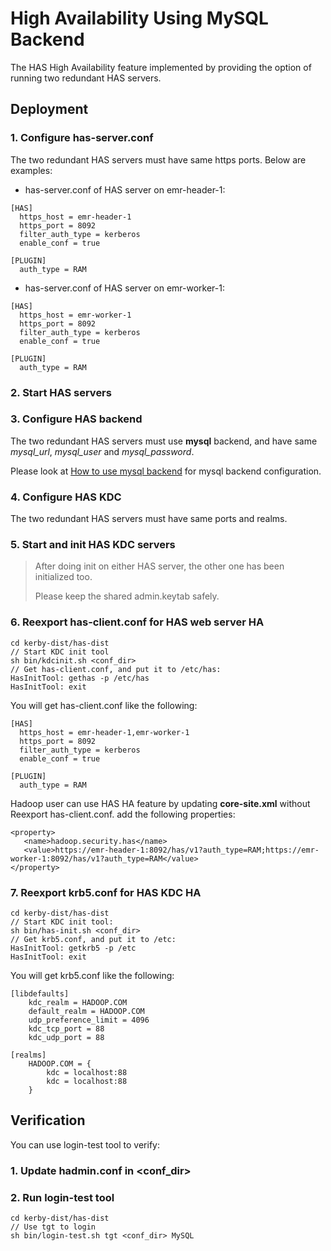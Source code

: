 <!--
  Licensed to the Apache Software Foundation (ASF) under one
  or more contributor license agreements.  See the NOTICE file
  distributed with this work for additional information
  regarding copyright ownership.  The ASF licenses this file
  to you under the Apache License, Version 2.0 (the
  "License"); you may not use this file except in compliance
  with the License.  You may obtain a copy of the License at

  http://www.apache.org/licenses/LICENSE-2.0

  Unless required by applicable law or agreed to in writing,
  software distributed under the License is distributed on an
  "AS IS" BASIS, WITHOUT WARRANTIES OR CONDITIONS OF ANY
  KIND, either express or implied.  See the License for the
  specific language governing permissions and limitations
  under the License.
-->

High Availability Using MySQL Backend
========================================

The HAS High Availability feature implemented by providing the option of running two redundant HAS servers. 

## Deployment

### 1. Configure has-server.conf

The two redundant HAS servers must have same https ports. Below are examples:

* has-server.conf of HAS server on emr-header-1:
```
[HAS]
  https_host = emr-header-1
  https_port = 8092
  filter_auth_type = kerberos
  enable_conf = true

[PLUGIN]
  auth_type = RAM
```

* has-server.conf of HAS server on emr-worker-1:
```
[HAS]
  https_host = emr-worker-1
  https_port = 8092
  filter_auth_type = kerberos
  enable_conf = true

[PLUGIN]
  auth_type = RAM
```

### 2. Start HAS servers

### 3. Configure HAS backend

The two redundant HAS servers must use **mysql** backend, and have same *mysql_url*, *mysql_user* and *mysql_password*.

Please look at [How to use mysql backend](mysql-backend.md) for mysql backend configuration.

### 4. Configure HAS KDC

The two redundant HAS servers must have same ports and realms.

### 5. Start and init HAS KDC servers

> After doing init on either HAS server, the other one has been initialized too.
>
> Please keep the shared admin.keytab safely.

### 6. Reexport has-client.conf for HAS web server HA

```
cd kerby-dist/has-dist
// Start KDC init tool
sh bin/kdcinit.sh <conf_dir>
// Get has-client.conf, and put it to /etc/has:
HasInitTool: gethas -p /etc/has
HasInitTool: exit
```

You will get has-client.conf like the following:
```
[HAS]
  https_host = emr-header-1,emr-worker-1
  https_port = 8092
  filter_auth_type = kerberos
  enable_conf = true

[PLUGIN]
  auth_type = RAM
```

Hadoop user can use HAS HA feature by updating **core-site.xml** without Reexport has-client.conf.
add the following properties:
```
<property>
   <name>hadoop.security.has</name>
   <value>https://emr-header-1:8092/has/v1?auth_type=RAM;https://emr-worker-1:8092/has/v1?auth_type=RAM</value>
</property>
```

### 7. Reexport krb5.conf for HAS KDC HA

```
cd kerby-dist/has-dist
// Start KDC init tool:
sh bin/has-init.sh <conf_dir>
// Get krb5.conf, and put it to /etc:
HasInitTool: getkrb5 -p /etc
HasInitTool: exit
```

You will get krb5.conf like the following:
```
[libdefaults]
    kdc_realm = HADOOP.COM
    default_realm = HADOOP.COM
    udp_preference_limit = 4096
    kdc_tcp_port = 88
    kdc_udp_port = 88

[realms]
    HADOOP.COM = {
        kdc = localhost:88
        kdc = localhost:88
    }
```

## Verification

You can use login-test tool to verify:

### 1. Update hadmin.conf in <conf_dir>

### 2. Run login-test tool
```
cd kerby-dist/has-dist
// Use tgt to login
sh bin/login-test.sh tgt <conf_dir> MySQL
```
